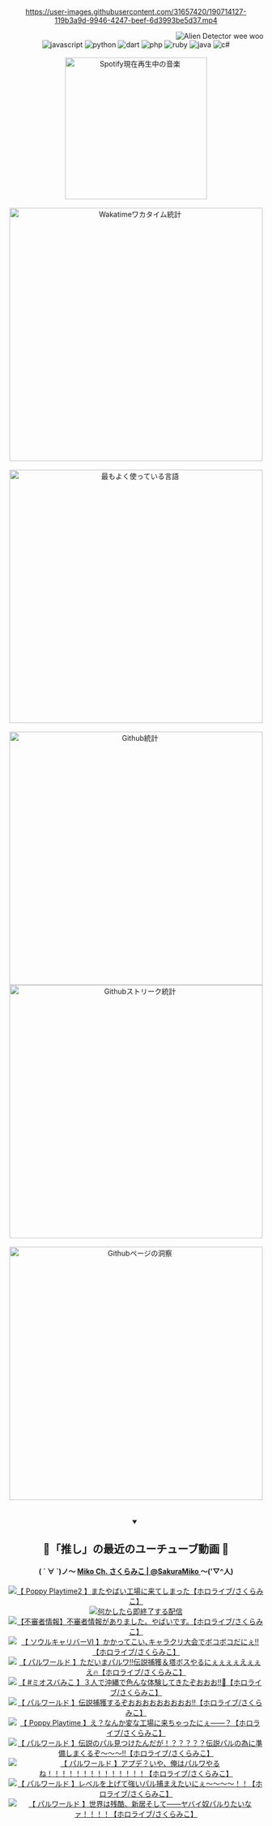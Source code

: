 <!-- START: HERO IMAGE GIF ////////// ////////// ////////// -->
<!-- <img src="@/../assets/img/gaming/ghost-of-tsushima.gif" width="100%"  alt="nellyXinwei's Hero Gif Image"/> -->
<!-- END: HERO IMAGE GIF ////////// ////////// ////////// -->

<div align="center" >  
  
<!-- START:ワンピース 第1015話「ルフィはRED ROCを使う」 -->
<https://user-images.githubusercontent.com/31657420/190714127-119b3a9d-9946-4247-beef-6d3993be5d37.mp4>
<!-- END:ワンピース 第1015話「ルフィはRED ROCを使う」 -->

<!-- START:VISITOR COUNTER -->
<div width="100%" align="right">
<img src="https://komarev.com/ghpvc/?username=nellyXinwei&label=🛸&color=grey&style=for-the-badge&labelcolor=ffffff" alt="Alien Detector wee woo"/>
</div>
<!-- END:VISITOR COUNTER -->

<!-- START: PROGRAMMING LANGUAGES -->
<!-- 色彩 Color Scheme:
#961E3A, #8A0D42, #5A0640, #4F265E, #2B355A, #3E759B, #CC4246,
#BB2649, #AD1052, #700750, #633075, #364270, #4E92C2, #FF5357
Sauce: https://www.webcreatorbox.com/inspiration/pantone-2023
-->

<img src="https://img.shields.io/badge/javascript%20-%23BB2649.svg?&style=for-the-badge&logo=javascript&logoColor=white&labelColor=961E3A" alt="javascript"/>
<img src="https://img.shields.io/badge/python%20-%23AD1052.svg?&style=for-the-badge&logo=python&logoColor=white&labelColor=8A0D42" alt="python" />
<img src="https://img.shields.io/badge/dart%20-%23700750.svg?&style=for-the-badge&logo=dart&logoColor=white&labelColor=5A0640" alt="dart"/>
<img src="https://img.shields.io/badge/php%20-%23633075.svg?&style=for-the-badge&logo=php&logoColor=white&labelColor=4F265E" alt="php"/>
<img src="https://img.shields.io/badge/ruby%20-%23364270.svg?&style=for-the-badge&logo=ruby&logoColor=white&labelColor=2B355A" alt="ruby"/>
<img src="https://img.shields.io/badge/java%20-%234E92C2.svg?&style=for-the-badge&logo=openjdk&logoColor=white&labelColor=3E759B" alt="java"/>
<img src="https://img.shields.io/badge/c%23-%23FF5357.svg?style=for-the-badge&logo=c-sharp&logoColor=white&labelColor=CC4246" alt="c#"/>  
<!-- END: PROGRAMMING LANGUAGES -->

<br>
<br>

<!-- START: MUSIC STATUS -->
  <!-- <a href="https://newojima-gsrs-20220114.vercel.app/api/now-playing?open">
    <img src="https://newojima-gsrs-20220114.vercel.app/api/now-playing" alt="Spotify現在再生中の音楽">
  </a> -->
  <img src="https://newojima-grss-20230114.vercel.app/api/spotify?border_color=transparent" alt="Spotify現在再生中の音楽" width="280px">
<!-- END: MUSIC STATUS -->

<br>
<br>

<!-- START: GITHUB STATUS -->
<!-- 色彩 Color Scheme:  #BB2649, #AD1052, #700750, #633075 -->
<img align="center" src="https://newojima-grs-20230109.vercel.app/api/wakatime?username=njtalba5127&layout=compact&langs_count=10&locale=ja&hide_title=false&title_color=fff&hide_border=true&text_color=fff&bg_color=BB2649,BB2649,633075,633075&hide=other,css,html,bash,xml,git%20config,makefile,properties,yaml,markdown,text,json,jsx" alt="Wakatimeワカタイム統計" width="500px"/>

<br>
<br>

<!-- 色彩 Color Scheme:  #633075, #364270, #4E92C2 -->
  <img align="center" src="https://newojima-grs-20230109.vercel.app/api/top-langs?username=njtalba5127&layout=compact&text_color=fff&icon_color=fff&hide_border=true&&locale=ja&hide_title=false&title_color=fff&include_all_commits=true&card_width=445&langs_count=11&hide=c%23,powershell,shaderlab,hlsl,makefile,jupyter%20notebook,python,html,css,shell,batchfile,less,liquid,hack,scss&bg_color=4F265E,633075,4E92C2" alt="最もよく使っている言語" width="500px"/>

<br>
<br>

<!-- 色彩 Color Scheme:  #4E92C2, #FF5357 -->
  <img align="center" src="https://newojima-grs-20230109.vercel.app/api?username=njtalba5127&rank_icon=github&show_icons=true&&locale=ja&title_color=fff&text_color=fff&icon_color=fff&hide_border=true&hide_title=false&count_private=true&include_all_commits=true&card_width=495&disable_animations=true&bg_color=4E92C2,4E92C2,FF5357" alt="Github統計" width="500px"/>

<br>

<img align="center" src="https://streak-stats.demolab.com?user=njtalba5127&theme=dark&hide_border=true&locale=ja&ring=BB2649&stroke=222222&background=151515&sideLabels=BB2649&currStreakLabel=ffffff&border=BB2649&fire=FF5357&currStreakNum=ffffff&sideNums=FF5357&dates=ffffff" alt="Githubストリーク統計" width="500px"/>

<br>
<br>

  <img align="center" width="500px" src="@/../assets/img/page-insights.svg" alt="Githubページの洞察"/>
  
</div>
<!-- END: GITHUB STATUS -->

<br>
<br>

<div align="center">
<details open>
  <summary>

  </summary>

  <h2 align="center">🌸「推し」の最近のユーチューブ動画 🌸</h2>
  <h4>
  ( ´ ∀ `)ノ～ 
  <a href="https://www.youtube.com/@SakuraMiko">Miko Ch. さくらみこ | @SakuraMiko
  </a>
   ～('▽^人)
  </h4>

  <!-- BEGIN YOUTUBE-CARDS -->
<a href="https://www.youtube.com/watch?v=UBa1j-P29sg"><img src="https://ytcards.demolab.com/?id=UBa1j-P29sg&title=%E3%80%90+Poppy+Playtime2+%E3%80%91%E3%81%BE%E3%81%9F%E3%82%84%E3%81%B0%E3%81%84%E5%B7%A5%E5%A0%B4%E3%81%AB%E6%9D%A5%E3%81%A6%E3%81%97%E3%81%BE%E3%81%A3%E3%81%9F%E3%80%90%E3%83%9B%E3%83%AD%E3%83%A9%E3%82%A4%E3%83%96%2F%E3%81%95%E3%81%8F%E3%82%89%E3%81%BF%E3%81%93%E3%80%91&lang=ja&timestamp=1707215759&background_color=%230d1117&title_color=%23ffffff&stats_color=%23dedede&max_title_lines=1&width=187&border_radius=5&duration=0" alt="【 Poppy Playtime2 】またやばい工場に来てしまった【ホロライブ/さくらみこ】" title="【 Poppy Playtime2 】またやばい工場に来てしまった【ホロライブ/さくらみこ】"></a>
<a href="https://www.youtube.com/watch?v=tnpq4d7KbL4"><img src="https://ytcards.demolab.com/?id=tnpq4d7KbL4&title=%E4%BD%95%E3%81%8B%E3%81%97%E3%81%9F%E3%82%89%E5%8D%B3%E7%B5%82%E4%BA%86%E3%81%99%E3%82%8B%E9%85%8D%E4%BF%A1&lang=ja&timestamp=1707221707&background_color=%230d1117&title_color=%23ffffff&stats_color=%23dedede&max_title_lines=1&width=187&border_radius=5&duration=4104" alt="何かしたら即終了する配信" title="何かしたら即終了する配信"></a>
<a href="https://www.youtube.com/watch?v=jXmaf0T7cfI"><img src="https://ytcards.demolab.com/?id=jXmaf0T7cfI&title=%E3%80%90%E4%B8%8D%E5%AF%A9%E8%80%85%E6%83%85%E5%A0%B1%E3%80%91%E4%B8%8D%E5%AF%A9%E8%80%85%E6%83%85%E5%A0%B1%E3%81%8C%E3%81%82%E3%82%8A%E3%81%BE%E3%81%97%E3%81%9F%E3%80%82%E3%82%84%E3%81%B0%E3%81%84%E3%81%A7%E3%81%99%E3%80%82%E3%80%90%E3%83%9B%E3%83%AD%E3%83%A9%E3%82%A4%E3%83%96%2F%E3%81%95%E3%81%8F%E3%82%89%E3%81%BF%E3%81%93%E3%80%91&lang=ja&timestamp=1707055417&background_color=%230d1117&title_color=%23ffffff&stats_color=%23dedede&max_title_lines=1&width=187&border_radius=5&duration=3473" alt="【不審者情報】不審者情報がありました。やばいです。【ホロライブ/さくらみこ】" title="【不審者情報】不審者情報がありました。やばいです。【ホロライブ/さくらみこ】"></a>
<a href="https://www.youtube.com/watch?v=4WFWPHgaTBM"><img src="https://ytcards.demolab.com/?id=4WFWPHgaTBM&title=%E3%80%90+%E3%82%BD%E3%82%A6%E3%83%AB%E3%82%AD%E3%83%A3%E3%83%AA%E3%83%90%E3%83%BC%E2%85%A5+%E3%80%91%E3%81%8B%E3%81%8B%E3%81%A3%E3%81%A6%E3%81%93%E3%81%84%EF%BD%A4%E3%82%AD%E3%83%A3%E3%83%A9%E3%82%AF%E3%83%AA%E5%A4%A7%E4%BC%9A%E3%81%A7%E3%83%9C%E3%82%B3%E3%83%9C%E3%82%B3%E3%81%A0%E3%81%AB%E3%81%87%E2%80%BC%E3%80%90%E3%83%9B%E3%83%AD%E3%83%A9%E3%82%A4%E3%83%96%2F%E3%81%95%E3%81%8F%E3%82%89%E3%81%BF%E3%81%93%E3%80%91&lang=ja&timestamp=1706972008&background_color=%230d1117&title_color=%23ffffff&stats_color=%23dedede&max_title_lines=1&width=187&border_radius=5&duration=9687" alt="【 ソウルキャリバーⅥ 】かかってこい､キャラクリ大会でボコボコだにぇ‼【ホロライブ/さくらみこ】" title="【 ソウルキャリバーⅥ 】かかってこい､キャラクリ大会でボコボコだにぇ‼【ホロライブ/さくらみこ】"></a>
<a href="https://www.youtube.com/watch?v=b_DuuNZeFyU"><img src="https://ytcards.demolab.com/?id=b_DuuNZeFyU&title=%E3%80%90+%E3%83%91%E3%83%AB%E3%83%AF%E3%83%BC%E3%83%AB%E3%83%89+%E3%80%91%E3%81%9F%E3%81%A0%E3%81%84%E3%81%BE%E3%83%91%E3%83%AB%E3%83%AF%E2%80%BC%E4%BC%9D%E8%AA%AC%E6%8D%95%E7%8D%B2%EF%BC%86%E5%A1%94%E3%83%9C%E3%82%B9%E3%82%84%E3%82%8B%E3%81%AB%E3%81%87%E3%81%87%E3%81%87%E3%81%87%E3%81%88%E3%81%87%E3%81%87%E3%81%88%F0%9F%94%A5%E3%80%90%E3%83%9B%E3%83%AD%E3%83%A9%E3%82%A4%E3%83%96%2F%E3%81%95%E3%81%8F%E3%82%89%E3%81%BF%E3%81%93%E3%80%91&lang=ja&timestamp=1706897768&background_color=%230d1117&title_color=%23ffffff&stats_color=%23dedede&max_title_lines=1&width=187&border_radius=5&duration=20863" alt="【 パルワールド 】ただいまパルワ‼伝説捕獲＆塔ボスやるにぇぇぇぇえぇぇえ🔥【ホロライブ/さくらみこ】" title="【 パルワールド 】ただいまパルワ‼伝説捕獲＆塔ボスやるにぇぇぇぇえぇぇえ🔥【ホロライブ/さくらみこ】"></a>
<a href="https://www.youtube.com/watch?v=s-6k2RLftak"><img src="https://ytcards.demolab.com/?id=s-6k2RLftak&title=%E3%80%90+%23%E3%83%9F%E3%82%AA%E3%82%B9%E3%83%90%E3%81%BF%E3%81%93+%E3%80%91%EF%BC%93%E4%BA%BA%E3%81%A7%E6%B2%96%E7%B8%84%E3%81%A7%E8%89%B2%E3%82%93%E3%81%AA%E4%BD%93%E9%A8%93%E3%81%97%E3%81%A6%E3%81%8D%E3%81%9F%E3%81%9E%E3%81%8A%E3%81%8A%E3%81%8A%E2%80%BC%F0%9F%8C%BA%E3%80%90%E3%83%9B%E3%83%AD%E3%83%A9%E3%82%A4%E3%83%96%2F%E3%81%95%E3%81%8F%E3%82%89%E3%81%BF%E3%81%93%E3%80%91&lang=ja&timestamp=1706800857&background_color=%230d1117&title_color=%23ffffff&stats_color=%23dedede&max_title_lines=1&width=187&border_radius=5&duration=5993" alt="【 #ミオスバみこ 】３人で沖縄で色んな体験してきたぞおおお‼🌺【ホロライブ/さくらみこ】" title="【 #ミオスバみこ 】３人で沖縄で色んな体験してきたぞおおお‼🌺【ホロライブ/さくらみこ】"></a>
<a href="https://www.youtube.com/watch?v=prbCNZkGYDs"><img src="https://ytcards.demolab.com/?id=prbCNZkGYDs&title=%E3%80%90+%E3%83%91%E3%83%AB%E3%83%AF%E3%83%BC%E3%83%AB%E3%83%89+%E3%80%91%E4%BC%9D%E8%AA%AC%E6%8D%95%E7%8D%B2%E3%81%99%E3%82%8B%E3%81%9E%E3%81%8A%E3%81%8A%E3%81%8A%E3%81%8A%E3%81%8A%E3%81%8A%E3%81%8A%E3%81%8A%E3%81%8A%E2%80%BC%E3%80%90%E3%83%9B%E3%83%AD%E3%83%A9%E3%82%A4%E3%83%96%2F%E3%81%95%E3%81%8F%E3%82%89%E3%81%BF%E3%81%93%E3%80%91&lang=ja&timestamp=1706452368&background_color=%230d1117&title_color=%23ffffff&stats_color=%23dedede&max_title_lines=1&width=187&border_radius=5&duration=11267" alt="【 パルワールド 】伝説捕獲するぞおおおおおおおおお‼【ホロライブ/さくらみこ】" title="【 パルワールド 】伝説捕獲するぞおおおおおおおおお‼【ホロライブ/さくらみこ】"></a>
<a href="https://www.youtube.com/watch?v=xLibsFag4pY"><img src="https://ytcards.demolab.com/?id=xLibsFag4pY&title=%E3%80%90+Poppy+Playtime+%E3%80%91%E3%81%88%EF%BC%9F%E3%81%AA%E3%82%93%E3%81%8B%E5%A4%89%E3%81%AA%E5%B7%A5%E5%A0%B4%E3%81%AB%E6%9D%A5%E3%81%A1%E3%82%83%E3%81%A3%E3%81%9F%E3%81%AB%E3%81%87%E2%80%95%E2%80%95%EF%BC%9F%E3%80%90%E3%83%9B%E3%83%AD%E3%83%A9%E3%82%A4%E3%83%96%2F%E3%81%95%E3%81%8F%E3%82%89%E3%81%BF%E3%81%93%E3%80%91&lang=ja&timestamp=1706365828&background_color=%230d1117&title_color=%23ffffff&stats_color=%23dedede&max_title_lines=1&width=187&border_radius=5&duration=8326" alt="【 Poppy Playtime 】え？なんか変な工場に来ちゃったにぇ――？【ホロライブ/さくらみこ】" title="【 Poppy Playtime 】え？なんか変な工場に来ちゃったにぇ――？【ホロライブ/さくらみこ】"></a>
<a href="https://www.youtube.com/watch?v=xhRi-S-aWM4"><img src="https://ytcards.demolab.com/?id=xhRi-S-aWM4&title=%E3%80%90+%E3%83%91%E3%83%AB%E3%83%AF%E3%83%BC%E3%83%AB%E3%83%89+%E3%80%91%E4%BC%9D%E8%AA%AC%E3%81%AE%E3%83%91%E3%83%AB%E8%A6%8B%E3%81%A4%E3%81%91%E3%81%9F%E3%82%93%E3%81%A0%E3%81%8C%EF%BC%81%EF%BC%9F%EF%BC%9F%EF%BC%9F%EF%BC%9F%EF%BC%9F%E4%BC%9D%E8%AA%AC%E3%83%91%E3%83%AB%E3%81%AE%E7%82%BA%E3%81%AB%E6%BA%96%E5%82%99%E3%81%97%E3%81%BE%E3%81%8F%E3%82%8B%E3%81%9E%EF%BD%9E%EF%BD%9E%EF%BD%9E%E2%80%BC%E3%80%90%E3%83%9B%E3%83%AD%E3%83%A9%E3%82%A4%E3%83%96%2F%E3%81%95%E3%81%8F%E3%82%89%E3%81%BF%E3%81%93%E3%80%91&lang=ja&timestamp=1706292982&background_color=%230d1117&title_color=%23ffffff&stats_color=%23dedede&max_title_lines=1&width=187&border_radius=5&duration=27540" alt="【 パルワールド 】伝説のパル見つけたんだが！？？？？？伝説パルの為に準備しまくるぞ～～～‼【ホロライブ/さくらみこ】" title="【 パルワールド 】伝説のパル見つけたんだが！？？？？？伝説パルの為に準備しまくるぞ～～～‼【ホロライブ/さくらみこ】"></a>
<a href="https://www.youtube.com/watch?v=7NAPGxiIDKk"><img src="https://ytcards.demolab.com/?id=7NAPGxiIDKk&title=%E3%80%90+%E3%83%91%E3%83%AB%E3%83%AF%E3%83%BC%E3%83%AB%E3%83%89+%E3%80%91%E3%82%A2%E3%83%97%E3%83%87%EF%BC%9F%E3%81%84%E3%82%84%E3%80%81%E4%BF%BA%E3%81%AF%E3%83%91%E3%83%AB%E3%83%AF%E3%82%84%E3%82%8B%E3%81%AD%EF%BC%81%EF%BC%81%EF%BC%81%EF%BC%81%EF%BC%81%EF%BC%81%EF%BC%81%EF%BC%81%EF%BC%81%EF%BC%81%EF%BC%81%EF%BC%81%EF%BC%81%EF%BC%81%E3%80%90%E3%83%9B%E3%83%AD%E3%83%A9%E3%82%A4%E3%83%96%2F%E3%81%95%E3%81%8F%E3%82%89%E3%81%BF%E3%81%93%E3%80%91&lang=ja&timestamp=1706202811&background_color=%230d1117&title_color=%23ffffff&stats_color=%23dedede&max_title_lines=1&width=187&border_radius=5&duration=13774" alt="【 パルワールド 】アプデ？いや、俺はパルワやるね！！！！！！！！！！！！！！【ホロライブ/さくらみこ】" title="【 パルワールド 】アプデ？いや、俺はパルワやるね！！！！！！！！！！！！！！【ホロライブ/さくらみこ】"></a>
<a href="https://www.youtube.com/watch?v=yTF_yh9gBHc"><img src="https://ytcards.demolab.com/?id=yTF_yh9gBHc&title=%E3%80%90+%E3%83%91%E3%83%AB%E3%83%AF%E3%83%BC%E3%83%AB%E3%83%89+%E3%80%91%E3%83%AC%E3%83%99%E3%83%AB%E3%82%92%E4%B8%8A%E3%81%92%E3%81%A6%E5%BC%B7%E3%81%84%E3%83%91%E3%83%AB%E6%8D%95%E3%81%BE%E3%81%88%E3%81%9F%E3%81%84%E3%81%AB%E3%81%87%EF%BD%9E%EF%BD%9E%EF%BD%9E%EF%BD%9E%EF%BC%81%EF%BC%81%E3%80%90%E3%83%9B%E3%83%AD%E3%83%A9%E3%82%A4%E3%83%96%2F%E3%81%95%E3%81%8F%E3%82%89%E3%81%BF%E3%81%93%E3%80%91&lang=ja&timestamp=1706188147&background_color=%230d1117&title_color=%23ffffff&stats_color=%23dedede&max_title_lines=1&width=187&border_radius=5&duration=3355" alt="【 パルワールド 】レベルを上げて強いパル捕まえたいにぇ～～～～！！【ホロライブ/さくらみこ】" title="【 パルワールド 】レベルを上げて強いパル捕まえたいにぇ～～～～！！【ホロライブ/さくらみこ】"></a>
<a href="https://www.youtube.com/watch?v=U1jY3oPbhpA"><img src="https://ytcards.demolab.com/?id=U1jY3oPbhpA&title=%E3%80%90+%E3%83%91%E3%83%AB%E3%83%AF%E3%83%BC%E3%83%AB%E3%83%89+%E3%80%91%E4%B8%96%E7%95%8C%E3%81%AF%E6%AE%8B%E9%85%B7%E3%80%81%E6%96%B0%E5%B1%85%E3%81%9D%E3%81%97%E3%81%A6%E2%80%95%E2%80%95%E3%83%A4%E3%83%90%E3%82%A4%E5%A5%B4%E3%83%91%E3%83%AB%E3%82%8A%E3%81%9F%E3%81%84%E3%81%AA%E3%82%A1%EF%BC%81%EF%BC%81%EF%BC%81%EF%BC%81%E3%80%90%E3%83%9B%E3%83%AD%E3%83%A9%E3%82%A4%E3%83%96%2F%E3%81%95%E3%81%8F%E3%82%89%E3%81%BF%E3%81%93%E3%80%91&lang=ja&timestamp=1706118026&background_color=%230d1117&title_color=%23ffffff&stats_color=%23dedede&max_title_lines=1&width=187&border_radius=5&duration=22640" alt="【 パルワールド 】世界は残酷、新居そして――ヤバイ奴パルりたいなァ！！！！【ホロライブ/さくらみこ】" title="【 パルワールド 】世界は残酷、新居そして――ヤバイ奴パルりたいなァ！！！！【ホロライブ/さくらみこ】"></a>
<!-- END YOUTUBE-CARDS -->

</div>
  
</details>

